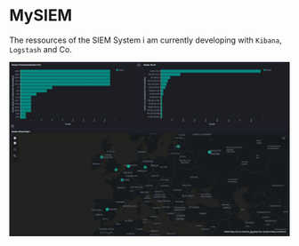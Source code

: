 # MySIEM
The ressources of the SIEM System i am currently developing with `Kibana`, `Logstash` and Co.


![SIEM Dashbaord with Attacker Map](assets/mapdashboard.jpg)